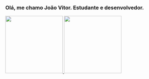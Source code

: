 ### Olá, me chamo João Vitor. Estudante e desenvolvedor.

<div>
  <a href="https://meu-portfolio-7f53e.web.app">
  <img height="180em" src="https://github-readme-stats.vercel.app/api?username=JoaoVitorSil&show_icons=true&theme=atomonedark&include_all_commits=true&count_private=true"/>
  <img height="180em" src="https://github-readme-stats.vercel.app/api/top-langs/?username=JoaoVitorSil&layout=compact&langs_count=7&theme=atomonedark"/>
</div>
